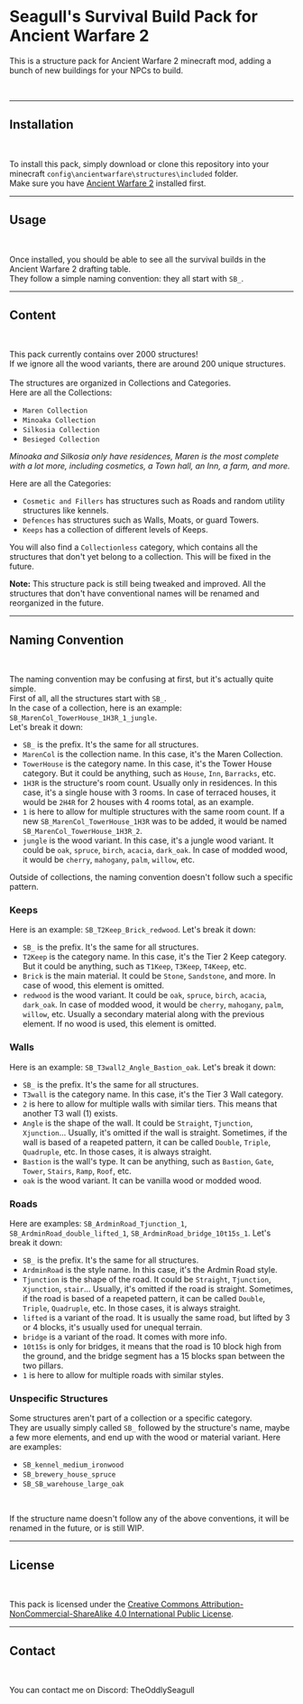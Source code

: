
# Seagull's Survival Build Pack for Ancient Warfare 2

This is a structure pack for Ancient Warfare 2 minecraft mod, adding a bunch of new buildings for your NPCs to build.

<br>

---

## Installation
<br>

To install this pack, simply download or clone this repository into your minecraft `config\ancientwarfare\structures\included` folder.  
Make sure you have [Ancient Warfare 2](https://minecraft.curseforge.com/projects/ancient-warfare-2) installed first.  

---

## Usage
<br>

Once installed, you should be able to see all the survival builds in the Ancient Warfare 2 drafting table.  
They follow a simple naming convention: they all start with `SB_`.  

---

## Content
<br>

This pack currently contains over 2000 structures!  
If we ignore all the wood variants, there are around 200 unique structures.  
<br>
The structures are organized in Collections and Categories.  
Here are all the Collections:  

- `Maren Collection`
- `Minoaka Collection`
- `Silkosia Collection`
- `Besieged Collection`

*Minoaka and Silkosia only have residences, Maren is the most complete with a lot more, including cosmetics, a Town hall, an Inn, a farm, and more.*  

Here are all the Categories:  

- `Cosmetic and Fillers` has structures such as Roads and random utility structures like kennels.
- `Defences` has structures such as Walls, Moats, or guard Towers.
- `Keeps` has a collection of different levels of Keeps.

You will also find a `Collectionless` category, which contains all the structures that don't yet belong to a collection. This will be fixed in the future.  

**Note:** This structure pack is still being tweaked and improved. All the structures that don't have conventional names will be renamed and reorganized in the future.

---

## Naming Convention
<br>

The naming convention may be confusing at first, but it's actually quite simple.  
First of all, all the structures start with `SB_`.  
In the case of a collection, here is an example: `SB_MarenCol_TowerHouse_1H3R_1_jungle`.  
Let's break it down:

- `SB_` is the prefix. It's the same for all structures.
- `MarenCol` is the collection name. In this case, it's the Maren Collection.
- `TowerHouse` is the category name. In this case, it's the Tower House category. But it could be anything, such as `House`, `Inn`, `Barracks`, etc.
- `1H3R` is the structure's room count. Usually only in residences. In this case, it's a single house with 3 rooms. In case of terraced houses, it would be `2H4R` for 2 houses with 4 rooms total, as an example.
- `1` is here to allow for multiple structures with the same room count. If a new `SB_MarenCol_TowerHouse_1H3R` was to be added, it would be named `SB_MarenCol_TowerHouse_1H3R_2`.
- `jungle` is the wood variant. In this case, it's a jungle wood variant. It could be `oak`, `spruce`, `birch`, `acacia`, `dark_oak`. In case of modded wood, it would be `cherry`, `mahogany`, `palm`, `willow`, etc.

Outside of collections, the naming convention doesn't follow such a specific pattern.  

### Keeps

Here is an example: `SB_T2Keep_Brick_redwood`.
Let's break it down:

- `SB_` is the prefix. It's the same for all structures.
- `T2Keep` is the category name. In this case, it's the Tier 2 Keep category. But it could be anything, such as `T1Keep`, `T3Keep`, `T4Keep`, etc.
- `Brick` is the main material. It could be `Stone`, `Sandstone`, and more. In case of wood, this element is omitted.
- `redwood` is the wood variant. It could be `oak`, `spruce`, `birch`, `acacia`, `dark_oak`. In case of modded wood, it would be `cherry`, `mahogany`, `palm`, `willow`, etc. Usually a secondary material along with the previous element. If no wood is used, this element is omitted.

### Walls

Here is an example: `SB_T3wall2_Angle_Bastion_oak`.
Let's break it down:

- `SB_` is the prefix. It's the same for all structures.
- `T3wall` is the category name. In this case, it's the Tier 3 Wall category.
- `2` is here to allow for multiple walls with similar tiers. This means that another T3 wall (1) exists.
- `Angle` is the shape of the wall. It could be `Straight`, `Tjunction`, `Xjunction`... Usually, it's omitted if the wall is straight. Sometimes, if the wall is based of a reapeted pattern, it can be called `Double`, `Triple`, `Quadruple`, etc. In those cases, it is always straight.
- `Bastion` is the wall's type. It can be anything, such as `Bastion`, `Gate`, `Tower`, `Stairs`, `Ramp`, `Roof`, etc.
- `oak` is the wood variant. It can be vanilla wood or modded wood.

### Roads

Here are examples: `SB_ArdminRoad_Tjunction_1`, `SB_ArdminRoad_double_lifted_1`, `SB_ArdminRoad_bridge_10t15s_1`.
Let's break it down:

- `SB_` is the prefix. It's the same for all structures.
- `ArdminRoad` is the style name. In this case, it's the Ardmin Road style.
- `Tjunction` is the shape of the road. It could be `Straight`, `Tjunction`, `Xjunction`, `stair`... Usually, it's omitted if the road is straight. Sometimes, if the road is based of a reapeted pattern, it can be called `Double`, `Triple`, `Quadruple`, etc. In those cases, it is always straight.
- `lifted` is a variant of the road. It is usually the same road, but lifted by 3 or 4 blocks, it's usually used for unequal terrain.
- `bridge` is a variant of the road. It comes with more info.
- `10t15s` is only for bridges, it means that the road is 10 block high from the ground, and the bridge segment has a 15 blocks span between the two pillars.
- `1` is here to allow for multiple roads with similar styles.



### Unspecific Structures

Some structures aren't part of a collection or a specific category.  
They are usually simply called `SB_` followed by the structure's name, maybe a few more elements, and end up with the wood or material variant.
Here are examples: 
- `SB_kennel_medium_ironwood`
- `SB_brewery_house_spruce`
- `SB_SB_warehouse_large_oak`

<br>

If the structure name doesn't follow any of the above conventions, it will be renamed in the future, or is still WIP.

---

## License
<br>

This pack is licensed under the [Creative Commons Attribution-NonCommercial-ShareAlike 4.0 International Public License](https://creativecommons.org/licenses/by-nc-sa/4.0/legalcode).

---

## Contact
<br>

You can contact me on Discord: TheOddlySeagull
